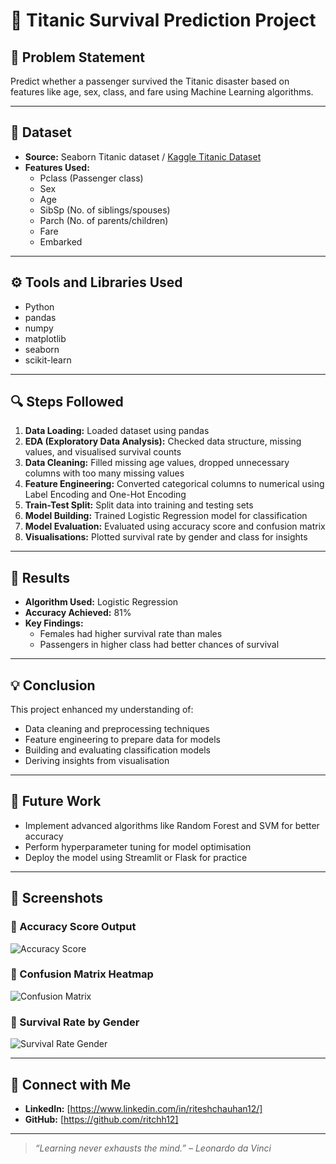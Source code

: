 # 🚢 Titanic Survival Prediction Project

## 📝 Problem Statement

Predict whether a passenger survived the Titanic disaster based on features like age, sex, class, and fare using Machine Learning algorithms.

---

## 📂 Dataset

- **Source:** Seaborn Titanic dataset / [Kaggle Titanic Dataset](https://www.kaggle.com/c/titanic/data)
- **Features Used:**
  - Pclass (Passenger class)
  - Sex
  - Age
  - SibSp (No. of siblings/spouses)
  - Parch (No. of parents/children)
  - Fare
  - Embarked

---

## ⚙️ Tools and Libraries Used

- Python
- pandas
- numpy
- matplotlib
- seaborn
- scikit-learn

---

## 🔍 Steps Followed

1. **Data Loading:** Loaded dataset using pandas
2. **EDA (Exploratory Data Analysis):** Checked data structure, missing values, and visualised survival counts
3. **Data Cleaning:** Filled missing age values, dropped unnecessary columns with too many missing values
4. **Feature Engineering:** Converted categorical columns to numerical using Label Encoding and One-Hot Encoding
5. **Train-Test Split:** Split data into training and testing sets
6. **Model Building:** Trained Logistic Regression model for classification
7. **Model Evaluation:** Evaluated using accuracy score and confusion matrix
8. **Visualisations:** Plotted survival rate by gender and class for insights

---

## 🎯 Results

- **Algorithm Used:** Logistic Regression
- **Accuracy Achieved:** 81%
- **Key Findings:**
  - Females had higher survival rate than males
  - Passengers in higher class had better chances of survival

---

## 💡 Conclusion

This project enhanced my understanding of:

- Data cleaning and preprocessing techniques
- Feature engineering to prepare data for models
- Building and evaluating classification models
- Deriving insights from visualisation

---

## 🚀 Future Work

- Implement advanced algorithms like Random Forest and SVM for better accuracy
- Perform hyperparameter tuning for model optimisation
- Deploy the model using Streamlit or Flask for practice

---

## 📎 Screenshots

### 🔹 Accuracy Score Output
![Accuracy Score](https://github.com/user-attachments/assets/4bc2254c-2350-4d0b-a6cd-1722b95efe9e)

### 🔹 Confusion Matrix Heatmap
![Confusion Matrix](https://github.com/user-attachments/assets/5b571dc0-c4d2-47b8-9045-a9e5c632e5ad)

### 🔹 Survival Rate by Gender
![Survival Rate Gender](https://github.com/user-attachments/assets/c75ea109-c7f8-4cfd-b3ab-3c10594f84a8)


---

## 🔗 Connect with Me

- **LinkedIn:** [https://www.linkedin.com/in/riteshchauhan12/]
- **GitHub:** [https://github.com/ritchh12]

---

> *“Learning never exhausts the mind.” – Leonardo da Vinci*
